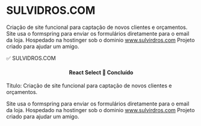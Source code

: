 # SULVIDROS.COM
Criação de site funcional para captação de novos clientes e orçamentos.   Site usa o formspring para enviar os formulários diretamente para o email da loja.   Hospedado na hostinger sob o dominio www.sulvirdros.com  Projeto criado para ajudar um amigo. 

✅ SULVIDROS.COM

<h4 align="center"> 
	  React Select 🚀 Concluído  
</h4>

Título: Criação de site funcional para captação de novos clientes e orçamentos. 

Site usa o formspring para enviar os formulários diretamente para o email da loja.   Hospedado na hostinger sob o dominio www.sulvirdros.com  Projeto criado para ajudar um amigo. 

